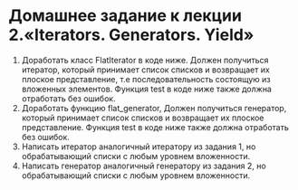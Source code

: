 # Домашнее задание к лекции 2.«Iterators. Generators. Yield»

1. Доработать класс FlatIterator в коде ниже. Должен получиться итератор, который принимает список списков и возвращает их плоское представление, т.е последовательность состоящую из вложенных элементов. Функция test в коде ниже также должна отработать без ошибок.
2. Доработать функцию flat_generator, Должен получиться генератор, который принимает список списков и возвращает их плоское представление. Функция test в коде ниже также должна отработать без ошибок.
3. Написать итератор аналогичный итератору из задания 1, но обрабатывающий списки с любым уровнем вложенности. 
4. Написать генератор аналогичный генератору из задания 2, но обрабатывающий списки с любым уровнем вложенности. 